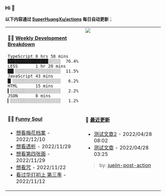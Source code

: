 
### Hi 👋

**以下内容通过 <a href="https://github.com/SuperHuangXu/SuperHuangXu/actions" target="_blank">SuperHuangXu/actions</a> 每日自动更新**；

<table width="800px">
<tr>
<td valign="top" width="50%">

#### 🏊‍♂️ <a href="https://gist.github.com/SuperHuangXu/d3e32e70ad1d22b5a3c5e8fc3c67dcc5" target="_blank">Weekly Development Breakdown</a>

```text
TypeScript 8 hrs 58 mins  ████████████████░░░░░  76.4%
LESS       1 hr 20 mins   ██▍░░░░░░░░░░░░░░░░░░  11.5%
JavaScript 43 mins        █▎░░░░░░░░░░░░░░░░░░░   6.2%
HTML       15 mins        ▍░░░░░░░░░░░░░░░░░░░░   2.2%
JSON       8 mins         ▎░░░░░░░░░░░░░░░░░░░░   1.2%
```

</td>
<td valign="top" width="50%">
<a href="https://github.com/SuperHuangXu">
  <img align="center" src="https://github-readme-stats.vercel.app/api/top-langs/?username=SuperHuangXu&layout=compact&theme=radical" />
</a>
</td>
</tr>
<tr>
<td valign="top" width="50%">

#### 🤾‍♂️ <a href="https://www.douban.com/people/135404786/" target="_blank">Funny Soul</a>

* <a href='http://movie.douban.com/subject/3131843/' target='_blank'>想看梅花档案</a> - 2022/12/10
* <a href='http://movie.douban.com/subject/4011203/' target='_blank'>想看透析</a> - 2022/11/29
* <a href='http://movie.douban.com/subject/4253448/' target='_blank'>想看第四张画</a> - 2022/11/29
* <a href='http://movie.douban.com/subject/34850561/' target='_blank'>想看咒</a> - 2022/11/22
* <a href='http://movie.douban.com/subject/35550795/' target='_blank'>看过华灯初上 第三季</a> - 2022/11/12

</td>
<td valign="top" width="50%">

#### 🤾‍ <a href="https://juejin.cn/user/4142615541064046" target="_blank">最近更新</a>
  * <a href='https://juejin.cn/post/7091561831067566117' target='_blank'>测试文章2</a> - 2022/04/28 08:02
* <a href='https://juejin.cn/post/7091490504222703652' target='_blank'>测试文章</a> - 2022/04/28 03:25

> by: [juejin-post-action](https://github.com/SuperHuangXu/juejin-post-action)

</td>
</tr>
</table>
